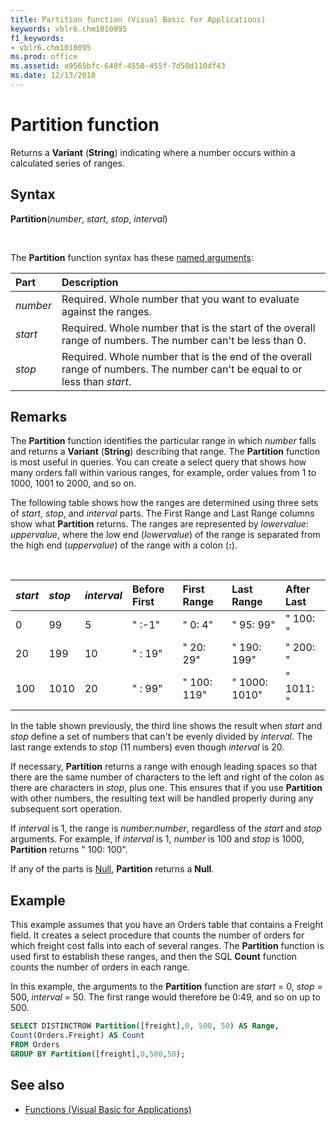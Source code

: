 ```yaml
---
title: Partition function (Visual Basic for Applications)
keywords: vblr6.chm1010095
f1_keywords:
- vblr6.chm1010095
ms.prod: office
ms.assetid: a9565bfc-640f-4550-455f-7d50d110df43
ms.date: 12/13/2018
---
```



# Partition function

Returns a **Variant** (**String**) indicating where a number occurs within a calculated series of ranges.

## Syntax

**Partition**(_number_, _start_, _stop_, _interval_)

<br/>

The **Partition** function syntax has these [named arguments](../../Glossary/vbe-glossary.md#named-argument):

|Part|Description|
|:-----|:-----|
|_number_|Required. Whole number that you want to evaluate against the ranges.|
|_start_|Required. Whole number that is the start of the overall range of numbers. The number can't be less than 0.|
|_stop_|Required. Whole number that is the end of the overall range of numbers. The number can't be equal to or less than _start_.|

## Remarks

The **Partition** function identifies the particular range in which _number_ falls and returns a **Variant** (**String**) describing that range. The **Partition** function is most useful in queries. You can create a select query that shows how many orders fall within various ranges, for example, order values from 1 to 1000, 1001 to 2000, and so on.

The following table shows how the ranges are determined using three sets of _start_, _stop_, and _interval_ parts. The First Range and Last Range columns show what **Partition** returns. The ranges are represented by _lowervalue_: _uppervalue_, where the low end (_lowervalue_) of the range is separated from the high end (_uppervalue_) of the range with a colon (**:**).

<br/>

|_start_|_stop_|_interval_|Before First|First Range|Last Range|After Last|
|:-----|:-----|:-----|:-----|:-----|:-----|:-----|
|0|99|5|" :-1"|" 0: 4"|" 95: 99"|" 100: "|
|20|199|10|" : 19"|" 20: 29"|" 190: 199"|" 200: "|
|100|1010|20|" : 99"|" 100: 119"|" 1000: 1010"|" 1011: "|

In the table shown previously, the third line shows the result when _start_ and _stop_ define a set of numbers that can't be evenly divided by _interval_. The last range extends to _stop_ (11 numbers) even though _interval_ is 20.

If necessary, **Partition** returns a range with enough leading spaces so that there are the same number of characters to the left and right of the colon as there are characters in _stop_, plus one. This ensures that if you use **Partition** with other numbers, the resulting text will be handled properly during any subsequent sort operation.

If _interval_ is 1, the range is _number:number_, regardless of the _start_ and _stop_ arguments. For example, if _interval_ is 1, _number_ is 100 and _stop_ is 1000, **Partition** returns " 100: 100".

If any of the parts is [Null](../../Glossary/vbe-glossary.md#null), **Partition** returns a **Null**.

## Example

This example assumes that you have an Orders table that contains a Freight field. It creates a select procedure that counts the number of orders for which freight cost falls into each of several ranges. The **Partition** function is used first to establish these ranges, and then the SQL **Count** function counts the number of orders in each range. 

In this example, the arguments to the **Partition** function are _start_ = 0, _stop_ = 500, _interval_ = 50. The first range would therefore be 0:49, and so on up to 500.

```sql
SELECT DISTINCTROW Partition([freight],0, 500, 50) AS Range,
Count(Orders.Freight) AS Count
FROM Orders
GROUP BY Partition([freight],0,500,50);
```

## See also

- [Functions (Visual Basic for Applications)](../functions-visual-basic-for-applications.md)
